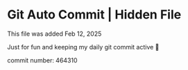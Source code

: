 # Git Auto Commit | Hidden File

This file was added Feb 12, 2025

Just for fun and keeping my daily git commit active 🤪

commit number: 464310
